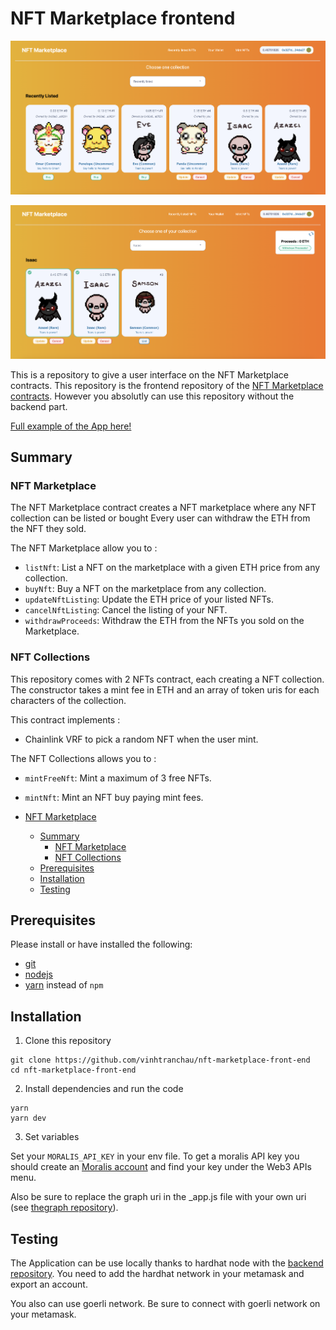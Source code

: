 # NFT Marketplace frontend

![App](public/images/readme-app.png)

![App](public/images/readme-app-2.png)

This is a repository to give a user interface on the NFT Marketplace contracts.
This repository is the frontend repository of the [NFT Marketplace contracts](https://github.com/vinhtranchau/nft-marketplace). However you absolutly can use this repository without the backend part.

[Full example of the App here!](https://nft-marketplace-mu-green.vercel.app/)

## Summary

### NFT Marketplace

The NFT Marketplace contract creates a NFT marketplace where any NFT collection can be listed or bought
Every user can withdraw the ETH from the NFT they sold.

The NFT Marketplace allow you to :

- `listNft`: List a NFT on the marketplace with a given ETH price from any collection.
- `buyNft`: Buy a NFT on the marketplace from any collection.
- `updateNftListing`: Update the ETH price of your listed NFTs.
- `cancelNftListing`: Cancel the listing of your NFT.
- `withdrawProceeds`: Withdraw the ETH from the NFTs you sold on the Marketplace.

### NFT Collections

This repository comes with 2 NFTs contract, each creating a NFT collection.
The constructor takes a mint fee in ETH and an array of token uris for each characters of the collection.

This contract implements :

- Chainlink VRF to pick a random NFT when the user mint.

The NFT Collections allows you to :

- `mintFreeNft`: Mint a maximum of 3 free NFTs.
- `mintNft`: Mint an NFT buy paying mint fees.

- [NFT Marketplace](#nft-marketplace-frontend)
  - [Summary](#summary)
    - [NFT Marketplace](#nft-marketplace)
    - [NFT Collections](#nft-collections)
  - [Prerequisites](#prerequisites)
  - [Installation](#installation)
  - [Testing](#testing)

## Prerequisites

Please install or have installed the following:

- [git](https://git-scm.com/book/en/v2/Getting-Started-Installing-Git)
- [nodejs](https://nodejs.org/en/download/)
- [yarn](https://yarnpkg.com/getting-started/install) instead of `npm`

## Installation

1. Clone this repository

```
git clone https://github.com/vinhtranchau/nft-marketplace-front-end
cd nft-marketplace-front-end
```

2. Install dependencies and run the code

```
yarn
yarn dev
```

3. Set variables

Set your `MORALIS_API_KEY` in your env file. To get a moralis API key you should create an [Moralis account](https://admin.moralis.io/) and find your key under the Web3 APIs menu.

Also be sure to replace the graph uri in the \_app.js file with your own uri (see [thegraph repository](https://github.com/vinhtranchau/nft-marketplace-graph)).

## Testing

The Application can be use locally thanks to hardhat node with the [backend repository](https://github.com/vinhtranchau/nft-marketplace). You need to add the hardhat network in your metamask and export an account.

You also can use goerli network. Be sure to connect with goerli network on your metamask.
